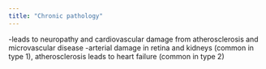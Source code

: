 ```yaml
---
title: "Chronic pathology"
---
```

-leads to neuropathy and cardiovascular damage from atherosclerosis and microvascular disease
-arterial damage in retina and kidneys (common in type 1), atherosclerosis leads to heart failure (common in type 2)

